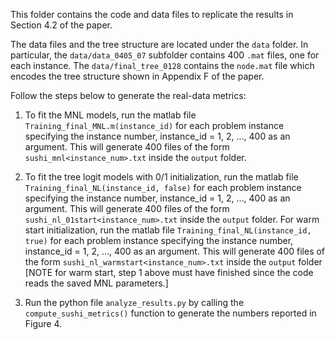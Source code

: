 This folder contains the code and data files to replicate the results in Section 4.2 of the paper.

The data files and the tree structure are located under the `data` folder. In particular, the `data/data_0405_07` subfolder contains 400 `.mat` files, one for each instance. The `data/final_tree_0128` contains the `node.mat` file which encodes the tree structure shown in Appendix F of the paper.

Follow the steps below to generate the real-data metrics:

1. To fit the MNL models, run the matlab file `Training_final_MNL.m(instance_id)` for each problem instance specifying the instance number, instance_id = 1, 2, ..., 400 as an argument. This will generate 400 files of the form `sushi_mnl<instance_num>.txt` inside the `output` folder.

2. To fit the tree logit models with 0/1 initialization, run the matlab file `Training_final_NL(instance_id, false)` for each problem instance specifying the instance number, instance_id = 1, 2, ..., 400 as an argument. This will generate 400 files of the form `sushi_nl_01start<instance_num>.txt` inside the `output` folder. For warm start initialization, run the matlab file `Training_final_NL(instance_id, true)` for each problem instance specifying the instance number, instance_id = 1, 2, ..., 400 as an argument. This will generate 400 files of the form `sushi_nl_warmstart<instance_num>.txt` inside the `output` folder [NOTE for warm start, step 1 above must have finished since the code reads the saved MNL parameters.]


3. Run the python file `analyze_results.py` by calling the `compute_sushi_metrics()` function to generate the numbers reported in Figure 4.